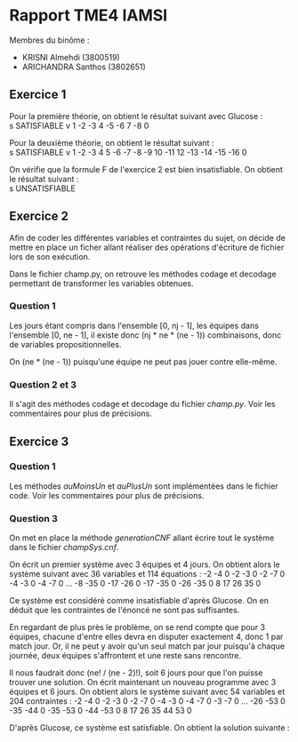 # Rapport TME4 IAMSI

Membres du binôme :
- KRISNI Almehdi (3800519)
- ARICHANDRA Santhos (3802651)

## **Exercice 1**

Pour la première théorie, on obtient le résultat suivant avec Glucose :<br/>
s SATISFIABLE
v 1 -2 -3 4 -5 -6 7 -8 0

Pour la deuxième théorie, on obtient le résultat suivant :<br/>
s SATISFIABLE
v 1 -2 -3 4 5 -6 -7 -8 -9 10 -11 12 -13 -14 -15 -16 0

On vérifie que la formule F de l'exercice 2 est bien insatisfiable. On obtient le résultat suivant :<br/>
s UNSATISFIABLE

## **Exercice 2**

Afin de coder les différentes variables et contraintes du sujet, on décide de mettre en place un ficher allant réaliser des opérations d'écriture de fichier lors de son exécution.

Dans le fichier champ.py, on retrouve les méthodes codage et decodage permettant de transformer les variables obtenues.

### **Question 1**
Les jours étant compris dans l'ensemble [0, nj - 1], les équipes dans l'ensemble [0, ne - 1], il existe donc (nj * ne * (ne - 1)) combinaisons, donc de variables propositionnelles.

On (ne * (ne - 1)) puisqu'une équipe ne peut pas jouer contre elle-même.

### **Question 2 et 3**
Il s'agit des méthodes codage et decodage du fichier *champ.py*. Voir les commentaires pour plus de précisions.

## **Exercice 3**

### **Question 1**
Les méthodes *auMoinsUn* et *auPlusUn* sont implémentées dans le fichier code. Voir les commentaires pour plus de précisions.

### **Question 3**
On met en place la méthode *generationCNF* allant écrire tout le système dans le fichier *champSys.cnf*.

On écrit un premier système avec 3 équipes et 4 jours. 
On obtient alors le système suivant avec 36 variables et 114 équations :
-2 -4 0
-2 -3 0
-2 -7 0
-4 -3 0
-4 -7 0
...
-8 -35 0
-17 -26 0
-17 -35 0
-26 -35 0
8 17 26 35 0

Ce système est considéré comme insatisfiable d'après Glucose. On en déduit que les contraintes de l'énoncé ne sont pas suffisantes.

En regardant de plus près le problème, on se rend compte que pour 3 équipes, chacune d'entre elles devra en disputer exactement 4, donc 1 par match jour. Or, il ne peut y avoir qu'un seul match par jour puisqu'à chaque journée, deux équipes s'affrontent et une reste sans rencontre.

Il nous faudrait donc (ne! / (ne - 2)!), soit 6 jours pour que l'on puisse trouver une solution. On écrit maintenant un nouveau programme avec 3 équipes et 6 jours.
On obtient alors le système suivant avec 54 variables et 204 contraintes :
-2 -4 0
-2 -3 0
-2 -7 0
-4 -3 0
-4 -7 0
-3 -7 0
...
-26 -53 0
-35 -44 0
-35 -53 0
-44 -53 0
8 17 26 35 44 53 0

D'après Glucose, ce système est satisfiable. On obtient la solution suivante :


